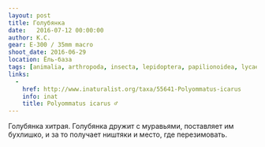 ```yaml
---
layout: post
title: Голубянка
date:   2016-07-12 00:00:00
author: К.С.
gear: E-300 / 35mm macro
shoot_date: 2016-06-29
location: Ёль-база
tags: [animalia, arthropoda, insecta, lepidoptera, papilionoidea, lycaenidae, polyommatus, polyommatus icarus]
links:
  -
    href: http://www.inaturalist.org/taxa/55641-Polyommatus-icarus
    info: inat
    title: Polyommatus icarus ♂
---
```


Голубянка хитрая. Голубянка дружит с муравьями, поставляет им бухлишко, и за то получает ништяки и место, где перезимовать.
